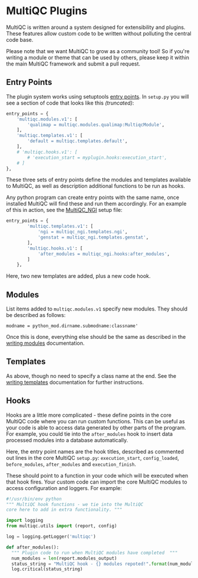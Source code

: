 # MultiQC Plugins
MultiQC is written around a system designed for extensibility and plugins.
These features allow custom code to be written without polluting the central
code base.

Please note that we want MultiQC to grow as a community tool! So if you're
writing a module or theme that can be used by others, please keep it within
the main MultiQC framework and submit a pull request.

## Entry Points
The plugin system works using setuptools
[entry points](https://pythonhosted.org/setuptools/setuptools.html#dynamic-discovery-of-services-and-plugins).
In `setup.py` you will see a section of code that looks like this _(truncated)_:
```python
entry_points = {
    'multiqc.modules.v1': [
        'qualimap = multiqc.modules.qualimap:MultiqcModule',
    ],
    'multiqc.templates.v1': [
        'default = multiqc.templates.default',
    ],
    # 'multiqc.hooks.v1': [
        # 'execution_start = myplugin.hooks:execution_start',
    # ]
},
```

These three sets of entry points define the modules and templates available
to MultiQC, as well as description additional functions to be run as hooks.

Any python program can create entry points with the same name, once installed
MultiQC will find these and run them accordingly. For an example of this in
action, see the [MultiQC_NGI](https://github.com/ewels/MultiQC_NGI/blob/master/setup.py)
setup file:
```python
entry_points = {
        'multiqc.templates.v1': [
            'ngi = multiqc_ngi.templates.ngi',
            'genstat = multiqc_ngi.templates.genstat',
        ],
        'multiqc.hooks.v1': [
            'after_modules = multiqc_ngi.hooks:after_modules',
        ]
    },
```

Here, two new templates are added, plus a new code hook.

## Modules
List items added to `multiqc.modules.v1` specify new modules. They should
be described as follows:
```
modname = python_mod.dirname.submodname:classname'
```

Once this is done, everything else should be the same as described in the
[writing modules](writing_modules.md) documentation.

## Templates
As above, though no need to specify a class name at the end. See the
[writing templates](templates.md) documentation for further instructions.

## Hooks
Hooks are a little more complicated - these define points in the core
MultiQC code where you can run custom functions. This can be useful as
your code is able to access data generated by other parts of the program.
For example, you could tie into the `after_modules` hook to insert data
processed modules into a database automatically.

Here, the entry point names are the hook titles, described as commented out
lines in the core MultiQC `setup.py`: `execution_start`, `config_loaded`,
`before_modules`, `after_modules` and `execution_finish`.

These should point to a function in your code which will be executed when
that hook fires. Your custom code can import the core MultiQC modules to
access configuration and loggers. For example:

```python
#!/usr/bin/env python
""" MultiQC hook functions - we tie into the MultiQC
core here to add in extra functionality. """

import logging
from multiqc.utils import (report, config)

log = logging.getLogger('multiqc')

def after_modules():
  """ Plugin code to run when MultiQC modules have completed  """
  num_modules = len(report.modules_output)
  status_string = "MultiQC hook - {} modules repoted!".format(num_modules)
  log.critical(status_string)
```
